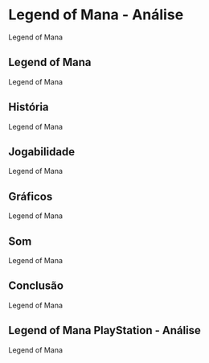 ---
---

# Legend of Mana - Análise

Legend of Mana

## Legend of Mana

Legend of Mana

## História

Legend of Mana

## Jogabilidade

Legend of Mana

## Gráficos

Legend of Mana

## Som

Legend of Mana

## Conclusão

Legend of Mana

## Legend of Mana PlayStation - Análise

Legend of Mana
